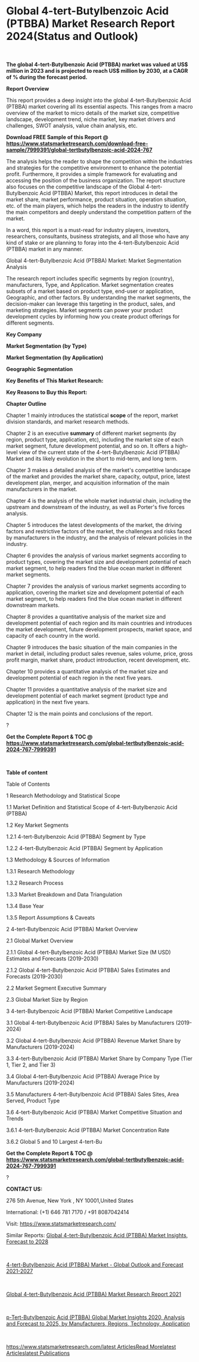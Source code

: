 <h1>Global 4-tert-Butylbenzoic Acid (PTBBA) Market Research Report 2024(Status and Outlook)</h1><br/><p><strong>The global 4-tert-Butylbenzoic Acid (PTBBA) market was valued at US$ million in 2023 and is projected to reach US$ million by 2030, at a <strong>CAGR</strong> of % during the forecast period.</strong></p>
 
 
 
 <p><strong>Report Overview</strong></p>
 
 
 
 <p>This report provides a deep insight into the global 4-tert-Butylbenzoic Acid (PTBBA) market covering all its essential aspects. This ranges from a macro overview of the market to micro details of the market size, competitive landscape, development trend, niche market, key market drivers and challenges, SWOT analysis, value chain analysis, etc.</p>
 
 
 
 <p><strong>Download FREE Sample of this Report @ <a href="https://www.statsmarketresearch.com/download-free-sample/7999391/global-tertbutylbenzoic-acid-2024-767">https://www.statsmarketresearch.com/download-free-sample/7999391/global-tertbutylbenzoic-acid-2024-767</a></strong></p>
 
 
 
 <p>The analysis helps the reader to shape the competition within the industries and strategies for the competitive environment to enhance the potential profit. Furthermore, it provides a simple framework for evaluating and accessing the position of the business organization. The report structure also focuses on the competitive landscape of the Global 4-tert-Butylbenzoic Acid (PTBBA) Market, this report introduces in detail the market share, market performance, product situation, operation situation, etc. of the main players, which helps the readers in the industry to identify the main competitors and deeply understand the competition pattern of the market.</p>
 
 
 
 <p>In a word, this report is a must-read for industry players, investors, researchers, consultants, business strategists, and all those who have any kind of stake or are planning to foray into the 4-tert-Butylbenzoic Acid (PTBBA) market in any manner.</p>
 
 
 
 <p>Global 4-tert-Butylbenzoic Acid (PTBBA) Market: Market Segmentation Analysis</p>
 
 
 
 <p>The research report includes specific segments by region (country), manufacturers, Type, and Application. Market segmentation creates subsets of a market based on product type, end-user or application, Geographic, and other factors. By understanding the market segments, the decision-maker can leverage this targeting in the product, sales, and marketing strategies. Market segments can power your product development cycles by informing how you create product offerings for different segments.</p>
 
 
 
 <p><strong>Key Company</strong></p>
 
 
 
 <p><strong>Market Segmentation (by Type)</strong></p>
 
 
 
 <p><strong>Market Segmentation (<strong>by Application</strong>)</strong></p>
 
 
 
 <p><strong>Geographic Segmentation</strong></p>
 
 
 
 <p><strong>Key Benefits of This Market Research:</strong></p>
 
 
 
 <p><strong>Key <strong>Reasons to Buy</strong> this Report:</strong></p>
 
 
 
 <p><strong>Chapter Outline</strong></p>
 
 
 
 <p>Chapter 1 mainly introduces the statistical <strong>scope</strong> of the report, market division standards, and market research methods.</p>
 
 
 
 <p>Chapter 2 is an executive <strong>summary</strong> of different market segments (by region, product type, application, etc), including the market size of each market segment, future development potential, and so on. It offers a high-level view of the current state of the 4-tert-Butylbenzoic Acid (PTBBA) Market and its likely evolution in the short to mid-term, and long term.</p>
 
 
 
 <p>Chapter 3 makes a detailed analysis of the market&#39;s competitive landscape of the market and provides the market share, capacity, output, price, latest development plan, merger, and acquisition information of the main manufacturers in the market.</p>
 
 
 
 <p>Chapter 4 is the analysis of the whole market industrial chain, including the upstream and downstream of the industry, as well as Porter&#39;s five forces analysis.</p>
 
 
 
 <p>Chapter 5 introduces the latest developments of the market, the driving factors and restrictive factors of the market, the challenges and risks faced by manufacturers in the industry, and the analysis of relevant policies in the industry.</p>
 
 
 
 <p>Chapter 6 provides the analysis of various market segments according to product types, covering the market size and development potential of each market segment, to help readers find the blue ocean market in different market segments.</p>
 
 
 
 <p>Chapter 7 provides the analysis of various market segments according to application, covering the market size and development potential of each market segment, to help readers find the blue ocean market in different downstream markets.</p>
 
 
 
 <p>Chapter 8 provides a quantitative analysis of the market size and development potential of each region and its main countries and introduces the market development, future development prospects, market space, and capacity of each country in the world.</p>
 
 
 
 <p>Chapter 9 introduces the basic situation of the main companies in the market in detail, including product sales revenue, sales volume, price, gross profit margin, market share, product introduction, recent development, etc.</p>
 
 
 
 <p>Chapter 10 provides a quantitative analysis of the market size and development potential of each region in the next five years.</p>
 
 
 
 <p>Chapter 11 provides a quantitative analysis of the market size and development potential of each market segment (product type and application) in the next five years.</p>
 
 
 
 <p>Chapter 12 is the main points and conclusions of the report.</p>
 
 
 
 <p>? </p>
 
 
 
 <div><b>Get the Complete Report & TOC @ <a href="https://www.statsmarketresearch.com/global-tertbutylbenzoic-acid-2024-767-7999391">https://www.statsmarketresearch.com/global-tertbutylbenzoic-acid-2024-767-7999391</a></b></div>
 
 
 
 <p><br />
 
 <b>Table of content</b></p>
 
 
 
 <p>Table of Contents<br />
 
 1 Research Methodology and Statistical Scope<br />
 
 1.1 Market Definition and Statistical Scope of 4-tert-Butylbenzoic Acid (PTBBA)<br />
 
 1.2 Key Market Segments<br />
 
 1.2.1 4-tert-Butylbenzoic Acid (PTBBA) Segment by Type<br />
 
 1.2.2 4-tert-Butylbenzoic Acid (PTBBA) Segment by Application<br />
 
 1.3 Methodology & Sources of Information<br />
 
 1.3.1 Research Methodology<br />
 
 1.3.2 Research Process<br />
 
 1.3.3 Market Breakdown and Data Triangulation<br />
 
 1.3.4 Base Year<br />
 
 1.3.5 Report Assumptions & Caveats<br />
 
 2 4-tert-Butylbenzoic Acid (PTBBA) Market Overview<br />
 
 2.1 Global Market Overview<br />
 
 2.1.1 Global 4-tert-Butylbenzoic Acid (PTBBA) Market Size (M USD) Estimates and Forecasts (2019-2030)<br />
 
 2.1.2 Global 4-tert-Butylbenzoic Acid (PTBBA) Sales Estimates and Forecasts (2019-2030)<br />
 
 2.2 Market Segment Executive Summary<br />
 
 2.3 Global Market Size by Region<br />
 
 3 4-tert-Butylbenzoic Acid (PTBBA) Market Competitive Landscape<br />
 
 3.1 Global 4-tert-Butylbenzoic Acid (PTBBA) Sales by Manufacturers (2019-2024)<br />
 
 3.2 Global 4-tert-Butylbenzoic Acid (PTBBA) Revenue Market Share by Manufacturers (2019-2024)<br />
 
 3.3 4-tert-Butylbenzoic Acid (PTBBA) Market Share by Company Type (Tier 1, Tier 2, and Tier 3)<br />
 
 3.4 Global 4-tert-Butylbenzoic Acid (PTBBA) Average Price by Manufacturers (2019-2024)<br />
 
 3.5 Manufacturers 4-tert-Butylbenzoic Acid (PTBBA) Sales Sites, Area Served, Product Type<br />
 
 3.6 4-tert-Butylbenzoic Acid (PTBBA) Market Competitive Situation and Trends<br />
 
 3.6.1 4-tert-Butylbenzoic Acid (PTBBA) Market Concentration Rate<br />
 
 3.6.2 Global 5 and 10 Largest 4-tert-Bu</p>
 
 
 
 <div><b>Get the Complete Report & TOC @ <a href="https://www.statsmarketresearch.com/global-tertbutylbenzoic-acid-2024-767-7999391">https://www.statsmarketresearch.com/global-tertbutylbenzoic-acid-2024-767-7999391</a></b></div>
 
 
 
 <p>? </p>
 
 
 
 <p><b>CONTACT US:</b><br />
 
 276 5th Avenue, New York , NY 10001,United States<br />
 
 International: (+1) 646 781 7170 / +91 8087042414<br />
 
 Visit: <a href="https://www.statsmarketresearch.com/">https://www.statsmarketresearch.com/</a><br />
 
 Similar Reports: <a href="https://www.statsmarketresearch.com/global-tertbutylbenzoic-acid-2024-767-7999391">Global 4-tert-Butylbenzoic Acid (PTBBA) Market Insights, Forecast to 2028</a><br />
 
 <br />
 
 <a href="https://www.statsmarketresearch.com/global-tertbutylbenzoic-acid-2024-767-7999391">4-tert-Butylbenzoic Acid (PTBBA) Market - Global Outlook and Forecast 2021-2027</a><br />
 
 <br />
 
 <a href="https://www.statsmarketresearch.com/global-tertbutylbenzoic-acid-2024-767-7999391">Global 4-tert-Butylbenzoic Acid (PTBBA) Market Research Report 2021</a><br />
 
 <br />
 
 <a href="https://www.statsmarketresearch.com/global-tertbutylbenzoic-acid-2024-767-7999391">p-Tert-Butylbenzoic Acid (PTBBA) Global Market Insights 2020, Analysis and Forecast to 2025, by Manufacturers, Regions, Technology, Application</a><br />
 
 <br />
 
 <a href="https://gyeongbokgung.com">https://www.statsmarketresearch.com/</a><a href="https://hallyeomaritime.com">latest Articles</a><a href="https://jingwansa.com">Read More</a><a href="https://nguoiviet.jp/">latest Articles</a><a href="https://www.intelmarketresearch.com/">latest Publications</a></p>